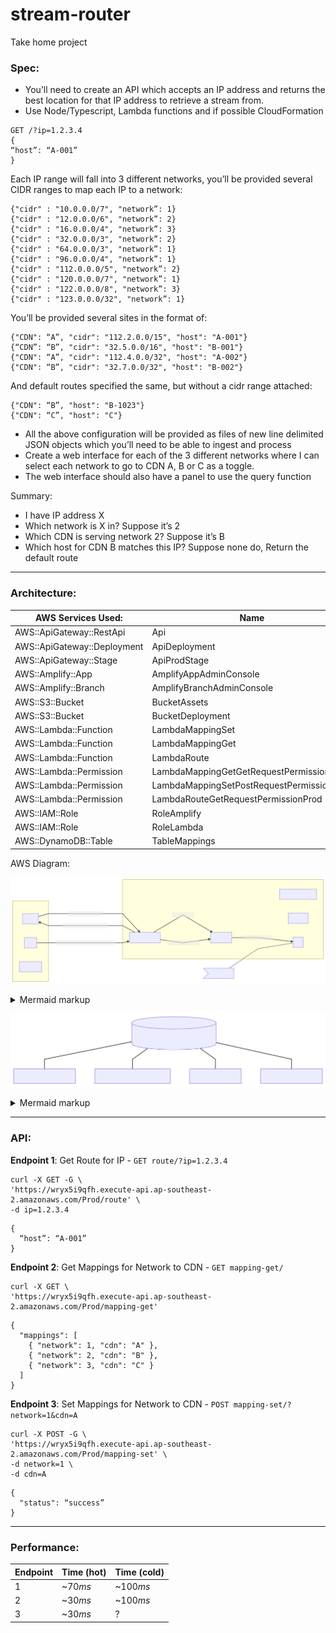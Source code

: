 # stream-router

Take home project

### Spec:

- You’ll need to create an API which accepts an IP address and returns the best location for that IP address to retrieve a stream from.
- Use Node/Typescript, Lambda functions and if possible CloudFormation

```
GET /?ip=1.2.3.4
{
“host”: “A-001”
}
```

Each IP range will fall into 3 different networks, you’ll be provided several CIDR ranges to map each IP to a network:

```
{"cidr" : "10.0.0.0/7", "network”: 1}
{"cidr" : "12.0.0.0/6", "network”: 2}
{"cidr" : "16.0.0.0/4", "network”: 3}
{"cidr" : "32.0.0.0/3", "network”: 2}
{"cidr" : "64.0.0.0/3", "network”: 1}
{"cidr" : "96.0.0.0/4", "network”: 1}
{"cidr" : "112.0.0.0/5", "network”: 2}
{"cidr" : "120.0.0.0/7", "network”: 1}
{"cidr" : "122.0.0.0/8", "network”: 3}
{"cidr" : "123.0.0.0/32", "network”: 1}
```

You’ll be provided several sites in the format of:

```
{"CDN": “A”, "cidr": "112.2.0.0/15", "host": "A-001"}
{“CDN”: “B”, "cidr": "32.5.0.0/16", "host": "B-001"}
{"CDN": “A”, "cidr": "112.4.0.0/32", "host": "A-002"}
{"CDN": “B”, "cidr": "32.7.0.0/32", "host": "B-002"}
```

And default routes specified the same, but without a cidr range attached:

```
{"CDN": “B”, "host": "B-1023"}
{"CDN": “C”, "host": "C"}
```

- All the above configuration will be provided as files of new line delimited JSON objects which you’ll need to be able to ingest and process
- Create a web interface for each of the 3 different networks where I can select each network to go to CDN A, B or C as a toggle.
- The web interface should also have a panel to use the query function

Summary:

- I have IP address X
- Which network is X in? Suppose it’s 2
- Which CDN is serving network 2? Suppose it’s B
- Which host for CDN B matches this IP? Suppose none do, Return the default route

---

### Architecture:

| AWS Services Used:          | Name                                      |
| --------------------------- | ----------------------------------------- |
| AWS::ApiGateway::RestApi    | Api                                       |
| AWS::ApiGateway::Deployment | ApiDeployment                             |
| AWS::ApiGateway::Stage      | ApiProdStage                              |
| AWS::Amplify::App           | AmplifyAppAdminConsole                    |
| AWS::Amplify::Branch        | AmplifyBranchAdminConsole                 |
| AWS::S3::Bucket             | BucketAssets                              |
| AWS::S3::Bucket             | BucketDeployment                          |
| AWS::Lambda::Function       | LambdaMappingSet                          |
| AWS::Lambda::Function       | LambdaMappingGet                          |
| AWS::Lambda::Function       | LambdaRoute                               |
| AWS::Lambda::Permission     | LambdaMappingGetGetRequestPermissionProd  |
| AWS::Lambda::Permission     | LambdaMappingSetPostRequestPermissionProd |
| AWS::Lambda::Permission     | LambdaRouteGetRequestPermissionProd       |
| AWS::IAM::Role              | RoleAmplify                               |
| AWS::IAM::Role              | RoleLambda                                |
| AWS::DynamoDB::Table        | TableMappings                             |

AWS Diagram:

<!-- generated by mermaid compile action - START -->
![~mermaid diagram 1~](/.resources/README-md-1.svg)
<details>
  <summary>Mermaid markup</summary>

```mermaid
graph LR
    subgraph Backend
        CloudFormation
        Lambda
        Amplify
        APIGateway[API Gateway]
        s3
    end
    subgraph Components
        client
        site
        backendd[backend]
    end
    client -->|HTTP request - ip| APIGateway
    APIGateway -->|HTTP request - location| client
    site -->|HTTP request - read/write state| APIGateway
    APIGateway -->|get location| Lambda
    APIGateway -->|get/change state| Lambda
    Lambda -->|read/write state| s3

    note1>store state]
    note1 -.- s3
```

</details>
<!-- generated by mermaid compile action - END -->

<!-- generated by mermaid compile action - START -->
![~mermaid diagram 2~](/.resources/README-md-2.svg)
<details>
  <summary>Mermaid markup</summary>

```mermaid
graph TB
    s3[(stream-router-assets-bucket)]
    s3 --- cdir-network.ndjson
    s3 --- cdn-host-defaults.ndjson
    s3 --- cdn-host.ndjson
    s3 --- network-cdn.ndison
```

</details>
<!-- generated by mermaid compile action - END -->

---

### API:

**Endpoint 1**: Get Route for IP - `GET route/?ip=1.2.3.4`

```
curl -X GET -G \
'https://wryx5i9qfh.execute-api.ap-southeast-2.amazonaws.com/Prod/route' \
-d ip=1.2.3.4
```

```
{
  “host”: “A-001”
}
```

**Endpoint 2**: Get Mappings for Network to CDN - `GET mapping-get/`

```
curl -X GET \
'https://wryx5i9qfh.execute-api.ap-southeast-2.amazonaws.com/Prod/mapping-get'
```

```
{
  "mappings": [
    { "network": 1, "cdn": "A" },
    { "network": 2, "cdn": "B" },
    { "network": 3, "cdn": "C" }
  ]
}
```

**Endpoint 3**: Set Mappings for Network to CDN - `POST mapping-set/?network=1&cdn=A`

```
curl -X POST -G \
'https://wryx5i9qfh.execute-api.ap-southeast-2.amazonaws.com/Prod/mapping-set' \
-d network=1 \
-d cdn=A
```

```
{
  "status": “success”
}
```

---

### Performance:

| Endpoint | Time (hot) | Time (cold) |
| -------- | ---------- | ----------- |
| 1        | ~70*ms*    | ~100*ms*    |
| 2        | ~30*ms*    | ~100*ms*    |
| 3        | ~30*ms*    | ?           |
